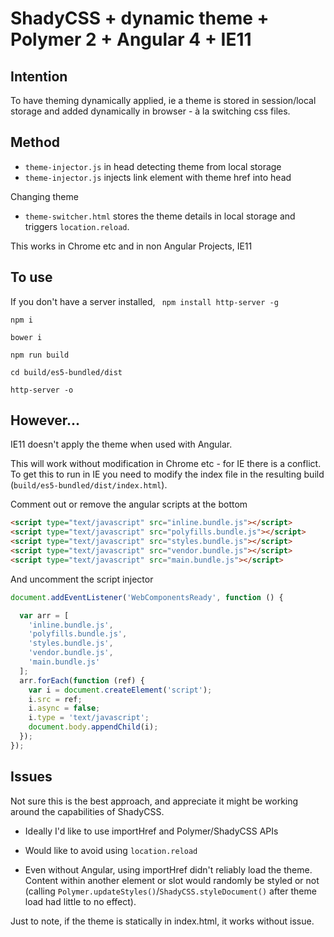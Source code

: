 # ShadyCSS + dynamic theme + Polymer 2 + Angular 4 + IE11


## Intention

To have theming dynamically applied, ie a theme is stored in session/local storage and added dynamically in browser - à la switching css files.

## Method

 - `theme-injector.js` in head detecting theme from local storage
 - `theme-injector.js` injects link element with theme href into head
 
 Changing theme
 
 - `theme-switcher.html` stores the theme details in local storage and triggers `location.reload`.

This works in Chrome etc and in non Angular Projects, IE11

## To use

If you don't have a server installed, ` npm install http-server -g`

`npm i`

`bower i`

`npm run build`

`cd build/es5-bundled/dist`

`http-server -o`

## However...

IE11 doesn't apply the theme when used with Angular.



This will work without modification in Chrome etc - for IE there is a conflict. To get this to run in IE you need to modify the index file in the resulting build (`build/es5-bundled/dist/index.html`).

Comment out or remove the angular scripts at the bottom

```html
<script type="text/javascript" src="inline.bundle.js"></script>
<script type="text/javascript" src="polyfills.bundle.js"></script>
<script type="text/javascript" src="styles.bundle.js"></script>
<script type="text/javascript" src="vendor.bundle.js"></script>
<script type="text/javascript" src="main.bundle.js"></script>
```

And uncomment the script injector

```js
document.addEventListener('WebComponentsReady', function () {

  var arr = [
    'inline.bundle.js',
    'polyfills.bundle.js',
    'styles.bundle.js',
    'vendor.bundle.js',
    'main.bundle.js'
  ];
  arr.forEach(function (ref) {
    var i = document.createElement('script');
    i.src = ref;
    i.async = false;
    i.type = 'text/javascript';
    document.body.appendChild(i);
  });
});
```

## Issues

Not sure this is the best approach, and appreciate it might be working around the capabilities of ShadyCSS.

 - Ideally I'd like to use importHref and Polymer/ShadyCSS APIs
 
 - Would like to avoid using `location.reload`
 
 - Even without Angular, using importHref didn't reliably load the theme. Content within another element or slot would randomly be styled or not (calling `Polymer.updateStyles()`/`ShadyCSS.styleDocument()` after theme load had little to no effect).
 
 

Just to note, if the theme is statically in index.html, it works without issue.
 


